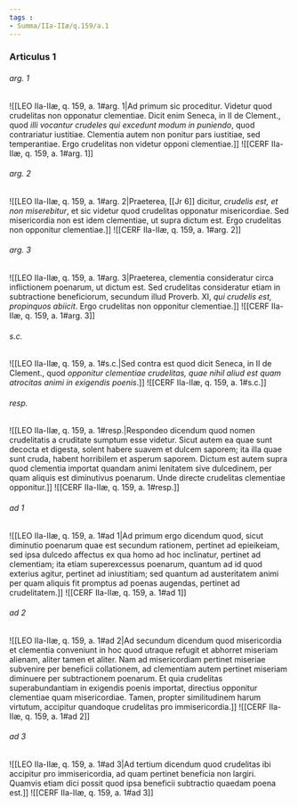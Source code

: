 ```yaml
---
tags : 
- Summa/IIa-IIæ/q.159/a.1
---
```


### Articulus 1

###### arg. 1
![[LEO IIa-IIæ, q. 159, a. 1#arg. 1|Ad primum sic proceditur. Videtur quod crudelitas non opponatur clementiae. Dicit enim Seneca, in II de Clement., quod *illi vocantur crudeles qui excedunt modum in puniendo*, quod contrariatur iustitiae. Clementia autem non ponitur pars iustitiae, sed temperantiae. Ergo crudelitas non videtur opponi clementiae.]]
![[CERF IIa-IIæ, q. 159, a. 1#arg. 1]]

###### arg. 2
![[LEO IIa-IIæ, q. 159, a. 1#arg. 2|Praeterea, [[Jr 6]] dicitur, *crudelis est, et non miserebitur*, et sic videtur quod crudelitas opponatur misericordiae. Sed misericordia non est idem clementiae, ut supra dictum est. Ergo crudelitas non opponitur clementiae.]]
![[CERF IIa-IIæ, q. 159, a. 1#arg. 2]]

###### arg. 3
![[LEO IIa-IIæ, q. 159, a. 1#arg. 3|Praeterea, clementia consideratur circa inflictionem poenarum, ut dictum est. Sed crudelitas consideratur etiam in subtractione beneficiorum, secundum illud Proverb. XI, *qui crudelis est, propinquos abiicit*. Ergo crudelitas non opponitur clementiae.]]
![[CERF IIa-IIæ, q. 159, a. 1#arg. 3]]

###### s.c.
![[LEO IIa-IIæ, q. 159, a. 1#s.c.|Sed contra est quod dicit Seneca, in II de Clement., quod *opponitur clementiae crudelitas, quae nihil aliud est quam atrocitas animi in exigendis poenis*.]]
![[CERF IIa-IIæ, q. 159, a. 1#s.c.]]

###### resp.
![[LEO IIa-IIæ, q. 159, a. 1#resp.|Respondeo dicendum quod nomen crudelitatis a cruditate sumptum esse videtur. Sicut autem ea quae sunt decocta et digesta, solent habere suavem et dulcem saporem; ita illa quae sunt cruda, habent horribilem et asperum saporem. Dictum est autem supra quod clementia importat quandam animi lenitatem sive dulcedinem, per quam aliquis est diminutivus poenarum. Unde directe crudelitas clementiae opponitur.]]
![[CERF IIa-IIæ, q. 159, a. 1#resp.]]

###### ad 1
![[LEO IIa-IIæ, q. 159, a. 1#ad 1|Ad primum ergo dicendum quod, sicut diminutio poenarum quae est secundum rationem, pertinet ad epieikeiam, sed ipsa dulcedo affectus ex qua homo ad hoc inclinatur, pertinet ad clementiam; ita etiam superexcessus poenarum, quantum ad id quod exterius agitur, pertinet ad iniustitiam; sed quantum ad austeritatem animi per quam aliquis fit promptus ad poenas augendas, pertinet ad crudelitatem.]]
![[CERF IIa-IIæ, q. 159, a. 1#ad 1]]

###### ad 2
![[LEO IIa-IIæ, q. 159, a. 1#ad 2|Ad secundum dicendum quod misericordia et clementia conveniunt in hoc quod utraque refugit et abhorret miseriam alienam, aliter tamen et aliter. Nam ad misericordiam pertinet miseriae subvenire per beneficii collationem, ad clementiam autem pertinet miseriam diminuere per subtractionem poenarum. Et quia crudelitas superabundantiam in exigendis poenis importat, directius opponitur clementiae quam misericordiae. Tamen, propter similitudinem harum virtutum, accipitur quandoque crudelitas pro immisericordia.]]
![[CERF IIa-IIæ, q. 159, a. 1#ad 2]]

###### ad 3
![[LEO IIa-IIæ, q. 159, a. 1#ad 3|Ad tertium dicendum quod crudelitas ibi accipitur pro immisericordia, ad quam pertinet beneficia non largiri. Quamvis etiam dici possit quod ipsa beneficii subtractio quaedam poena est.]]
![[CERF IIa-IIæ, q. 159, a. 1#ad 3]]

